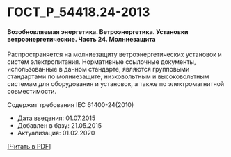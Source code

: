 # ГОСТ_Р_54418.24-2013

#### Возобновляемая энергетика. Ветроэнергетика. Установки ветроэнергетические. Часть 24. Молниезащита

Распространяется на молниезащиту ветроэнергетических установок и систем электропитания. Нормативные ссылочные документы, использованные в данном стандарте, являются групповыми стандартами по молниезащите, низковольтным и высоковольтным системам для оборудования и установок, а также по электромагнитной совместимости.

Содержит требования IEC 61400-24(2010)

- Дата введения: 01.07.2015
- Добавлен в базу: 21.05.2015
- Актуализация: 01.02.2020

<a onclick="openFileCallback('https://standartgost.ru/g/ГОСТ_Р_54418.24-2013.pdf', 'ГОСТ_Р_54418.24-2013.pdf');" href="#">[Читать в PDF]</a>